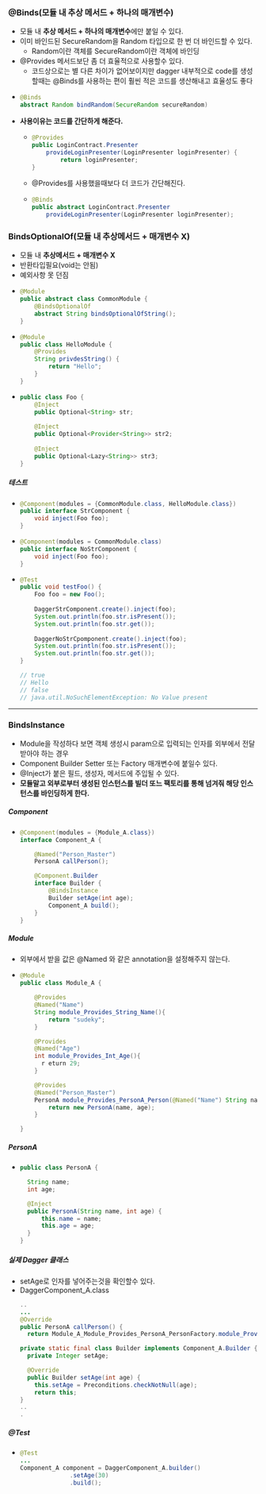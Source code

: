 ### @Binds(모듈 내 추상 메서드 + 하나의 매개변수)
* 모듈 내 **추상 메서드 + 하나의 매개변수**에만 붙일 수 있다.
* 이미 바인드된 SecureRandom을 Random 타입으로 한 번 더 바인드할 수 있다.
  * Random이란 객체를 SecureRandom이란 객체에 바인딩
* @Provides 메서드보단 좀 더 효율적으로 사용할수 있다.
  * 코드상으로는 별 다른 차이가 없어보이지만 dagger 내부적으로 code를 생성할때는 @Binds를 사용하는 편이 훨씬 적은 코드를 생산해내고 효율성도 좋다 
* ```java
  @Binds
  abstract Random bindRandom(SecureRandom secureRandom)
* **사용이유는 코드를 간단하게 해준다.**
  * ```java
    @Provides
    public LoginContract.Presenter 
        provideLoginPresenter(LoginPresenter loginPresenter) {
            return loginPresenter;
    }
  * @Provides를 사용했을때보다 더 코드가 간단해진다.
  * ```java
    @Binds
    public abstract LoginContract.Presenter
        provideLoginPresenter(LoginPresenter loginPresenter);
  
### BindsOptionalOf(모듈 내 추상메서드 + 매개변수 X)
* 모듈 내 **추상메서드 + 매개변수 X**
* 반환타입필요(void는 안됨)
* 예외사항 못 던짐
* ```java
  @Module
  public abstract class CommonModule {
      @BindsOptionalOf
      abstract String bindsOptionalOfString();
  }
* ```java
  @Module
  public class HelloModule {
      @Provides
      String privdesString() {
          return "Hello";
      }
  }
* ```java
  public class Foo {
      @Inject
      public Optional<String> str;
      
      @Inject
      public Optional<Provider<String>> str2;
      
      @Inject
      public Optional<Lazy<String>> str3;
  }
##### 테스트
* ```java
  @Component(modules = {CommonModule.class, HelloModule.class})
  public interface StrComponent {
      void inject(Foo foo);
  }
* ```java
  @Component(modules = CommonModule.class)
  public interface NoStrComponent {
      void inject(Foo foo);
  }
* ```java
  @Test
  public void testFoo() {
      Foo foo = new Foo();
      
      DaggerStrComponent.create().inject(foo);
      System.out.println(foo.str.isPresent());
      System.out.println(foo.str.get());
      
      DaggerNoStrCpomponent.create().inject(foo);
      System.out.println(foo.str.isPresent());
      System.out.println(foo.str.get());
  }
  
  // true
  // Hello
  // false
  // java.util.NoSuchElementException: No Value present
---
### BindsInstance
* Module을 작성하다 보면 객체 생성시 param으로 입력되는 인자를 외부에서 전달받아야 하는 경우
* Component Builder Setter 또는 Factory 매개변수에 붙일수 있다.
* @Inject가 붙은 필드, 생성자, 메서드에 주입될 수 있다.
* **모듈말고 외부로부터 생성된 인스턴스를 빌더 또느 팩토리를 통해 넘겨줘 해당 인스턴스를 바인딩하게 한다.**
##### Component
* ```java
  @Component(modules = {Module_A.class})
  interface Component_A {

      @Named("Person_Master")
      PersonA callPerson();

      @Component.Builder
      interface Builder {
          @BindsInstance
          Builder setAge(int age);
          Component_A build();
      }
  }
##### Module
* 외부에서 받을 값은 @Named 와 같은 annotation을 설정해주지 않는다.
* ```java
  @Module
  public class Module_A {

      @Provides
      @Named("Name")
      String module_Provides_String_Name(){
          return "sudeky";
      }

      @Provides
      @Named("Age")
      int module_Provides_Int_Age(){
        r eturn 29;
      }

      @Provides
      @Named("Person_Master")
      PersonA module_Provides_PersonA_Person(@Named("Name") String name, int age){ // name은 annotation 설정 안함
          return new PersonA(name, age);
      }

  }
##### PersonA
* ```java
  public class PersonA {

    String name;
    int age;

    @Inject
    public PersonA(String name, int age) {
        this.name = name;
        this.age = age;
    }
  }
##### 실제 Dagger 클래스
* setAge로 인자를 넣어주는것을 확인할수 있다.
* DaggerComponent_A.class
  ```java
  ..
  ...
  @Override
  public PersonA callPerson() {
    return Module_A_Module_Provides_PersonA_PersonFactory.module_Provides_PersonA_Person(module_A, Module_A_Module_Provides_String_NameFactory.module_Provides_String_Name(module_A), setAge);}

  private static final class Builder implements Component_A.Builder {
    private Integer setAge;

    @Override
    public Builder setAge(int age) {
      this.setAge = Preconditions.checkNotNull(age);
      return this;
  }
  ..
  .
##### @Test
* ```java
  @Test
  ...
  Component_A component = DaggerComponent_A.builder()
                .setAge(30)
                .build();
